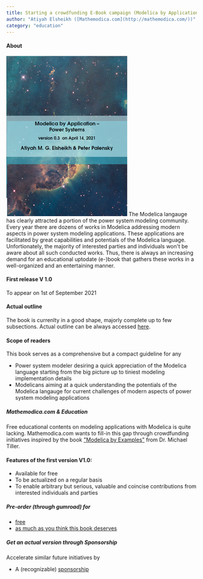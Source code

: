 ```yaml
---
title: Starting a crowdfunding E-Book campaign (Modelica by Application -- Power Systems) (V0.3)
author: "Atiyah Elsheikh ([Mathemodica.com](http://mathemodica.com/))"
category: "education"
---
```


#### About

![The (E-)book Cover](mathemodica-MPSCover0.3_50.png) The Modelica langauge has clearly attracted a portion of the power system modeling community. Every year there are dozens of works in Modelica addressing modern aspects in power system modeling applications. These applications are facilitated by great capabilities and potentials of the Modelica language. Unfortionately, the majority of interested parties and individuals won't be aware about all such conducted works. Thus, there is always an increasing demand for an educational uptodate (e-)book that gathers these works in a well-organized and an entertaining manner. 

#### First release V 1.0 

To appear on 1st of September 2021

#### Actual outline

The book is currenlty in a good shape, majorly complete up to few subsections. Actual outline can be always accessed 
[here](https://github.com/Mathemodica/ModelicaPowerSystemBook/blob/main/ModelicaPowerSys-outline.pdf). 

#### Scope of readers 

This book serves as a comprehensive but a compact guideline for any 

- Power system modeler desiring a quick appreciation of the Modelica language starting from the big picture up to tiniest modeling implementation details    
- Modelicans aiming at a quick understanding the potentials of the Modelica langauge for current challenges of modern aspects of power system modeling applications  

 ##### Mathemodica.com & Education 

Free educational contents on modeling applications with Modelica is quite lacking. Mathemodica.com wants to fill-in this gap through crowdfunding initiatives inspired by 
the book ["Modelica by Examples"](https://mbe.modelica.university/) from Dr. Michael Tiller. 

#### Features of the first version V1.0: 

- Available for free
- To be actualized on a regular basis
- To enable arbitrary but serious, valuable and coincise contributions from interested individuals and parties  

 #####  Pre-order (through gumroad) for 
  - [free](https://gum.co/mathemodica-powsys-free) 
  - [as much as you think this book deserves](https://gum.co/mathemodica-powsys) 
 
 #####  Get an actual version through Sponsorship 
 
 Accelerate similar future initiatives by
 - A (recognizable) [sponsorship](https://gum.co/mathemodica-powsys-sponsorship) 


